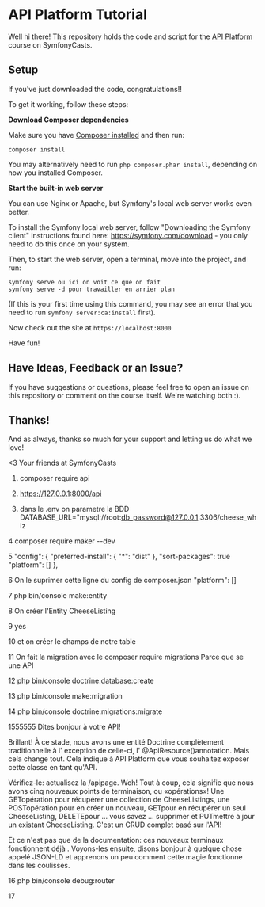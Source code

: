 # API Platform Tutorial

Well hi there! This repository holds the code and script
for the [API Platform](https://symfonycasts.com/screencast/api-platform) course on SymfonyCasts.

## Setup

If you've just downloaded the code, congratulations!!

To get it working, follow these steps:

**Download Composer dependencies**

Make sure you have [Composer installed](https://getcomposer.org/download/)
and then run:

```
composer install
```

You may alternatively need to run `php composer.phar install`, depending
on how you installed Composer.

**Start the built-in web server**

You can use Nginx or Apache, but Symfony's local web server
works even better.

To install the Symfony local web server, follow
"Downloading the Symfony client" instructions found
here: https://symfony.com/download - you only need to do this
once on your system.

Then, to start the web server, open a terminal, move into the
project, and run:

```
symfony serve ou ici on voit ce que on fait
symfony serve -d pour travailler en arrier plan
```

(If this is your first time using this command, you may see an
error that you need to run `symfony server:ca:install` first).

Now check out the site at `https://localhost:8000`

Have fun!

## Have Ideas, Feedback or an Issue?

If you have suggestions or questions, please feel free to
open an issue on this repository or comment on the course
itself. We're watching both :).

## Thanks!

And as always, thanks so much for your support and letting
us do what we love!

<3 Your friends at SymfonyCasts

1. composer require api

2. https://127.0.0.1:8000/api

3. dans le .env on parametre la BDD
   DATABASE_URL="mysql://root:db_password@127.0.0.1:3306/cheese_whiz

4 composer require maker --dev

5
"config": {
"preferred-install": {
"\*": "dist"
},
"sort-packages": true
"platform": []
},

6 On le suprimer cette ligne du config de composer.json
"platform": []

7 php bin/console make:entity

8 On créer l'Entity CheeseListing

9 yes

10 et on créer le champs de notre table

11 On fait la migration avec le
composer require migrations
Parce que se une API

12 php bin/console doctrine:database:create

13 php bin/console make:migration

14 php bin/console doctrine:migrations:migrate

1555555
Dites bonjour à votre API!

Brillant! À ce stade, nous avons une entité Doctrine complètement traditionnelle à l' exception de celle-ci, l' @ApiResource()annotation. Mais cela change tout. Cela indique à API Platform que vous souhaitez exposer cette classe en tant qu'API.

Vérifiez-le: actualisez la /apipage. Woh! Tout à coup, cela signifie que nous avons cinq nouveaux points de terminaison, ou «opérations»! Une GETopération pour récupérer une collection de CheeseListings, une POSTopération pour en créer un nouveau, GETpour en récupérer un seul CheeseListing, DELETEpour ... vous savez ... supprimer et PUTmettre à jour un existant CheeseListing. C'est un CRUD complet basé sur l'API!

Et ce n'est pas que de la documentation: ces nouveaux terminaux fonctionnent déjà . Voyons-les ensuite, disons bonjour à quelque chose appelé JSON-LD et apprenons un peu comment cette magie fonctionne dans les coulisses.

16 php bin/console debug:router

17
